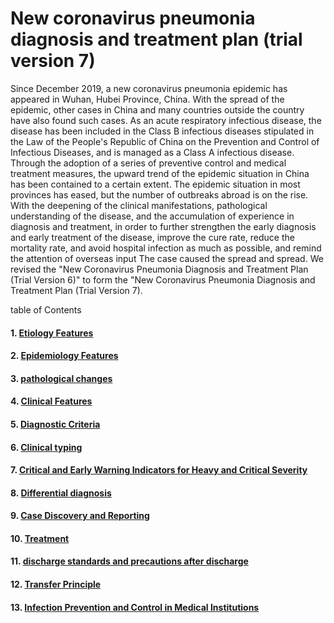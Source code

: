 # New coronavirus pneumonia diagnosis and treatment plan (trial version 7)

Since December 2019, a new coronavirus pneumonia epidemic has appeared in Wuhan, Hubei Province, China. With the spread of the epidemic, other cases in China and many countries outside the country have also found such cases. As an acute respiratory infectious disease, the disease has been included in the Class B infectious diseases stipulated in the Law of the People's Republic of China on the Prevention and Control of Infectious Diseases, and is managed as a Class A infectious disease. Through the adoption of a series of preventive control and medical treatment measures, the upward trend of the epidemic situation in China has been contained to a certain extent. The epidemic situation in most provinces has eased, but the number of outbreaks abroad is on the rise. With the deepening of the clinical manifestations, pathological understanding of the disease, and the accumulation of experience in diagnosis and treatment, in order to further strengthen the early diagnosis and early treatment of the disease, improve the cure rate, reduce the mortality rate, and avoid hospital infection as much as possible, and remind the attention of overseas input The case caused the spread and spread. We revised the "New Coronavirus Pneumonia Diagnosis and Treatment Plan (Trial Version 6)" to form the "New Coronavirus Pneumonia Diagnosis and Treatment Plan (Trial Version 7).

table of Contents
#### 1. [Etiology Features](./1.md)
#### 2. [Epidemiology Features](./2.md)
#### 3. [pathological changes](./3.md)
#### 4. [Clinical Features](./4.md)
#### 5. [Diagnostic Criteria](./5.md)
#### 6. [Clinical typing](./6.md)
#### 7. [Critical and Early Warning Indicators for Heavy and Critical Severity](./7.md)
#### 8. [Differential diagnosis](./8.md)
#### 9. [Case Discovery and Reporting](./9.md)
#### 10. [Treatment](./10.md)
#### 11. [discharge standards and precautions after discharge](./11.md)
#### 12. [Transfer Principle](./12.md)
#### 13. [Infection Prevention and Control in Medical Institutions](./13.md)
